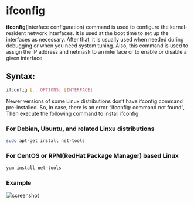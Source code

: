 # ifconfig

**ifconfig**(interface configuration) command is used to configure the kernel-resident network interfaces. It is used at the boot time to set up the interfaces as necessary. After that, it is usually used when needed during debugging or when you need system tuning. Also, this command is used to assign the IP address and netmask to an interface or to enable or disable a given interface.

## Syntax:
``` bash
ifconfig [...OPTIONS] [INTERFACE]
```

Newer versions of some Linux distributions don’t have ifconfig command pre-installed. So, in case, there is an error “ifconfig: command not found”, Then execute the following command to install ifconfig.

### For Debian, Ubuntu, and related Linxu distributions
``` bash
sudo apt-get install net-tools
```

### For CentOS or RPM(RedHat Package Manager) based Linux
``` bash
yum install net-tools
```

### Example
![screenshot](https://github.com/harikesh409/ez_Unix/assets/3501554/6bde8fe6-305c-447d-a7a0-aa541004b6b4)
